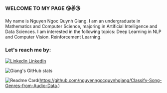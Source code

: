 
### WELCOME TO MY PAGE 😘✌️😘
My name is Nguyen Ngoc Quynh Giang. I am an undergraduate in Mathematics and Computer Science, majoring in Artificial Intelligence and Data Sciences. I am interested in the following topics: Deep Learning in NLP and Computer Vision. Reinforcement Learning.

### Let's reach me by: 
[![Linkedin](https://i.stack.imgur.com/gVE0j.png) LinkedIn](https://www.linkedin.com/in/nguy%E1%BB%85n-ng%E1%BB%8Dc-giang/)


![Giang's GitHub stats](https://github-readme-stats.vercel.app/api?username=nguyenngocquynhgiang&hide=contribs,prs&show_icons=true&theme=radical)

![Readme Card](https://github-readme-stats.vercel.app/api?username=nguyenngocquynhgiang&hide=contribs,prs&show_icons=true&theme=radical&repo=github-readme-stats)(https://github.com/nguyenngocquynhgiang/Classify-Song-Genres-from-Audio-Data.)
